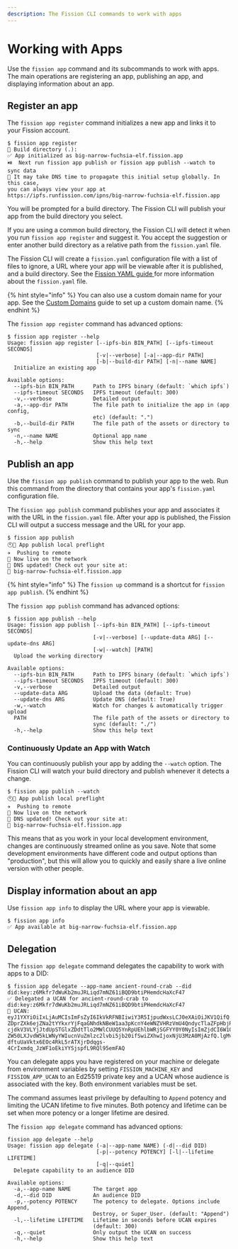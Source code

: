 ```yaml
---
description: The Fission CLI commands to work with apps
---
```


# Working with Apps

Use the `fission app` command and its subcommands to work with apps. The main operations are registering an app, publishing an app, and displaying information about an app.

## Register an app

The `fission app register` command initializes a new app and links it to your Fission account.

```
$ fission app register
👷 Build directory (.): 
✅ App initialized as big-narrow-fuchsia-elf.fission.app
⏯️  Next run fission app publish or fission app publish --watch to sync data
💁 It may take DNS time to propagate this initial setup globally. In this case, 
you can always view your app at 
https://ipfs.runfission.com/ipns/big-narrow-fuchsia-elf.fission.app
```

You will be prompted for a build directory. The Fission CLI will publish your app from the build directory you select.&#x20;

If you are using a common build directory, the Fission CLI will detect it when you run `fission app register` and suggest it. You accept the suggestion or enter another build directory as a relative path from the `fission.yaml` file.

The Fission CLI will create a `fission.yaml` configuration file with a list of files to ignore, a URL where your app will be viewable after it is published, and a build directory. See the [Fission YAML guide ](fission-yaml.md#fission-yaml-for-apps)for more information about the `fission.yaml` file.

{% hint style="info" %}
You can also use a custom domain name for your app. See the [Custom Domains](../custom-domains/) guide to set up a custom domain name.
{% endhint %}

The `fission app register` command has advanced options:

```
$ fission app register --help
Usage: fission app register [--ipfs-bin BIN_PATH] [--ipfs-timeout SECONDS] 
                            [-v|--verbose] [-a|--app-dir PATH] 
                            [-b|--build-dir PATH] [-n|--name NAME]
  Initialize an existing app

Available options:
  --ipfs-bin BIN_PATH      Path to IPFS binary (default: `which ipfs`)
  --ipfs-timeout SECONDS   IPFS timeout (default: 300)
  -v,--verbose             Detailed output
  -a,--app-dir PATH        The file path to initialize the app in (app config,
                           etc) (default: ".")
  -b,--build-dir PATH      The file path of the assets or directory to sync
  -n,--name NAME           Optional app name
  -h,--help                Show this help text
```

## Publish an app

Use the `fission app publish` command to publish your app to the web. Run this command from the directory that contains your app's `fission.yaml` configuration file.

The `fission app publish` command publishes your app and associates it with the URL in the `fission.yaml` file. After your app is published, the Fission CLI will output a success message and the URL for your app.

```
$ fission app publish
🕚🛫 App publish local preflight
✈️  Pushing to remote
🚀 Now live on the network
📝 DNS updated! Check out your site at:
🔗 big-narrow-fuchsia-elf.fission.app
```

{% hint style="info" %}
The `fission up` command is a shortcut for `fission app publish`.
{% endhint %}

The `fission app publish` command has advanced options:

```
$ fission app publish --help
Usage: fission app publish [--ipfs-bin BIN_PATH] [--ipfs-timeout SECONDS] 
                           [-v|--verbose] [--update-data ARG] [--update-dns ARG]
                           [-w|--watch] [PATH]
  Upload the working directory

Available options:
  --ipfs-bin BIN_PATH      Path to IPFS binary (default: `which ipfs`)
  --ipfs-timeout SECONDS   IPFS timeout (default: 300)
  -v,--verbose             Detailed output
  --update-data ARG        Upload the data (default: True)
  --update-dns ARG         Update DNS (default: True)
  -w,--watch               Watch for changes & automatically trigger upload
  PATH                     The file path of the assets or directory to
                           sync (default: "./")
  -h,--help                Show this help text
```

### Continuously Update an App with Watch

You can continuously publish your app by adding the `--watch` option. The Fission CLI will watch your build directory and publish whenever it detects a change.

```
$ fission app publish --watch
🕚🛫 App publish local preflight
✈️  Pushing to remote
🚀 Now live on the network
📝 DNS updated! Check out your site at: 
🔗 big-narrow-fuchsia-elf.fission.app
```

This means that as you work in your local development environment, changes are continuously streamed online as you save. Note that some development environments have different code and output options than "production", but this will allow you to quickly and easily share a live online version with other people.&#x20;

## Display information about an app

Use `fission app info` to display the URL where your app is viewable.

```
$ fission app info
✅ App available at big-narrow-fuchsia-elf.fission.app
```

## Delegation

The `fission app delegate` command delegates the capability to work with apps to a DID:

```
$ fission app delegate --app-name ancient-round-crab --did did:key:z6Mkfr7dWuKb2muJRLiqd7mNZ61iBQD9btiPHemdcHaXcF47
✅ Delegated a UCAN for ancient-round-crab to did:key:z6Mkfr7dWuKb2muJRLiqd7mNZ61iBQD9btiPHemdcHaXcF47
🎫 UCAN: eyJ1YXYiOiIxLjAuMCIsImFsZyI6IkVkRFNBIiwiY3R5IjpudWxsLCJ0eXAiOiJKV1QifQ.eyJuYmYiOjE2NTczMDM4NzMsImlzcyI6ImRp
ZDprZXk6ejZNa2tYYkxrYjFqaGNhdkNBeW1aa3pKcnY4eWNZVHRzVmU4QndycTlaZFpHbjRLIiwicHJmIjpudWxsLCJhdWQiOiJkaWQ6a2V5Ono2TWtm
cjdkV3VLYjJtdUpSTGlxZDdtTlo2MWlCUUQ5YnRpUEhlbWRjSGFYY0Y0NyIsImZjdCI6W10sInB0YyI6IkFQUEVORCIsInJzYyI6eyJhcHAiOiJhbmNp
ZW50LXJvdW5kLWNyYWIucnVuZmlzc2lvbi5jb20ifSwiZXhwIjoxNjU3MzA0MjAzfQ.lgMvPwJS3aGmLZp5j-dftuUaVktx6EOc4RkL5rATXjrDdqgs-
4CrIxmdq_JzWF1oEkiYYSjspfL9RQl95emFAQ
```

You can delegate apps you have registered on your machine or delegate from environment variables by setting `FISSION_MACHINE_KEY` and `FISSION_APP_UCAN` to an Ed25519 private key and a UCAN whose audience is associated with the key. Both environment variables must be set.

The command assumes least privilege by defaulting to `Append` potency and limiting the UCAN lifetime to five minutes. Both potency and lifetime can be set when more potency or a longer lifetime are desired.

The `fission app delegate` command has advanced options:

```
fission app delegate --help
Usage: fission app delegate (-a|--app-name NAME) (-d|--did DID) 
                            [-p|--potency POTENCY] [-l|--lifetime LIFETIME] 
                            [-q|--quiet]
  Delegate capability to an audience DID

Available options:
  -a,--app-name NAME       The target app
  -d,--did DID             An audience DID
  -p,--potency POTENCY     The potency to delegate. Options include Append,
                           Destroy, or Super_User. (default: "Append")
  -l,--lifetime LIFETIME   Lifetime in seconds before UCAN expires
                           (default: 300)
  -q,--quiet               Only output the UCAN on success
  -h,--help                Show this help text
```
